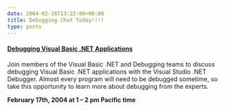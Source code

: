 ```yaml
---
date: 2004-02-16T13:22:00+00:00
title: Debugging Chat Today!!!!
type: posts
---
```

#### [Debugging Visual Basic .NET Applications](http://communities2.microsoft.com/home/chatroom.aspx?siteid=34000014)



Join members of the Visual Basic .NET and Debugging teams to discuss debugging Visual Basic .NET applications with the Visual Studio .NET Debugger. Almost every program will need to be debugged sometime, so take this opportunity to learn more about debugging from the experts.

**February 17th, 2004 at 1 &#8211; 2 pm Pacific time**
